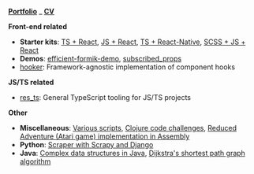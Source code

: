 [**Portfolio**](https://resolritter.now.sh) _ [**CV**](https://resolritter.now.sh/cv)

**Front-end related**

- **Starter kits**: [TS + React](https://github.com/resolritter/react-ts-starter), [JS + React](https://github.com/resolritter/react-js-starter), [TS + React-Native](https://github.com/resolritter/ts-react-native-starter), [SCSS + JS + React](https://github.com/resolritter/js-react-scss-starter)
- **Demos**: [efficient-formik-demo](https://github.com/resolritter/efficient-formik-demo), [subscribed_props](https://github.com/resolritter/subscribed_props)
- [hooker](https://github.com/resolritter/hooker): Framework-agnostic implementation of component hooks

**JS/TS related**

- [res_ts](https://github.com/resolritter/res_ts): General TypeScript tooling for JS/TS projects

**Other**

- **Miscellaneous**: [Various scripts](https://github.com/resolritter/sscripts), [Clojure code challenges](https://github.com/resolritter/clojure), [Reduced Adventure (Atari game) implementation in Assembly](https://github.com/resolritter/MIPS-Mars-Game)
- **Python**: [Scraper with Scrapy and Django](https://github.com/resolritter/webscraper-news-portal) 
- **Java**: [Complex data structures in Java](https://github.com/resolritter/DS-Java), [Dijkstra's shortest path graph algorithm](https://github.com/resolritter/Shortest-Path-Dijkstra/tree/master/LabirintoGrafos)
